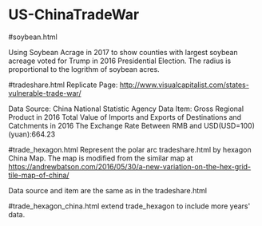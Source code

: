# US-ChinaTradeWar

#soybean.html
  
  Using Soybean Acrage in 2017 to show counties with largest soybean acreage voted for Trump in 2016 Presidential Election. 
  The radius is proportional to the logrithm of soybean acres. 
  
#tradeshare.html 
 Replicate Page: http://www.visualcapitalist.com/states-vulnerable-trade-war/ 

 Data Source: China National Statistic Agency 
 Data Item:  Gross Regional Product in 2016 
             Total Value of Imports and Exports of Destinations and Catchments in 2016 
			 The Exchange Rate Between RMB and USD(USD=100)(yuan):664.23

#trade_hexagon.html
Represent the polar arc tradeshare.html by hexagon China Map. The map is modified from the similar map at https://andrewbatson.com/2016/05/30/a-new-variation-on-the-hex-grid-tile-map-of-china/

Data source and item are the same as in the tradeshare.html 

#trade_hexagon_china.html
extend trade_hexagon to include more years' data. 



			 
